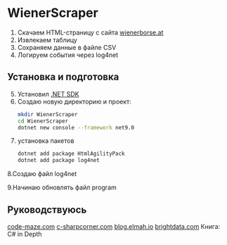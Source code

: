 # WienerScraper

1. Скачаем HTML-страницу с сайта [wienerborse.at](https://www.wienerborse.at/en/bonds/)
2. Извлекаем таблицу
3. Сохраняем данные в файле CSV
4. Логируем события через log4net

## Установка и подготовка

5. Установил [.NET SDK](https://dotnet.microsoft.com/download)  
6. Создаю новую директорию и проект:
   ```bash
   mkdir WienerScraper
   cd WienerScraper
   dotnet new console --framework net9.0
7. установка пакетов
    ```bash 
    dotnet add package HtmlAgilityPack
    dotnet add package log4net
8.Создаю файл log4net

9.Начинаю обновлять файл program
## Руководствуюсь
[code-maze.com](https://code-maze.com/html-agility-pack-csharp/?utm_source=chatgpt.com)
[c-sharpcorner.com](https://www.c-sharpcorner.com/blogs/efficient-error-logging-in-c-sharpnet-using-csv-files?utm_source=chatgpt.com)
[blog.elmah.io](https://blog.elmah.io/log4net-tutorial-the-complete-guide-for-beginners-and-pros/)
[brightdata.com](https://brightdata.com/blog/how-tos/web-scraping-with-c-sharp?utm_source=chatgpt.com)
Книга:
C# in Depth
